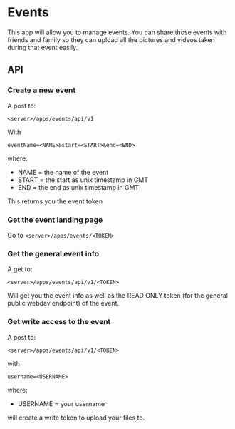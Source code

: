 # Events

This app will allow you to manage events. You can share those events with friends
and family so they can upload all the pictures and videos taken during that event
easily.


## API


### Create a new event

A post to:

`<server>/apps/events/api/v1`

With

`eventName=<NAME>&start=<START>&end=<END>`

where:

* NAME = the name of the event
* START = the start as unix timestamp in GMT
* END = the end as unix timestamp in GMT

This returns you the event token

### Get the event landing page

Go to `<server>/apps/events/<TOKEN>`

### Get the general event info

A get to:

`<server>/apps/events/api/v1/<TOKEN>`

Will get you the event info as well as the READ ONLY token (for the general public
webdav endpoint) of the event.

### Get write access to the event

A post to:

`<server>/apps/events/api/v1/<TOKEN>`

with

`username=<USERNAME>`

where:
* USERNAME = your username

will create a write token to upload your files to.
